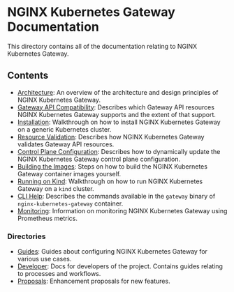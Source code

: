# NGINX Kubernetes Gateway Documentation

This directory contains all of the documentation relating to NGINX Kubernetes Gateway.

## Contents

- [Architecture](architecture.md): An overview of the architecture and design principles of NGINX Kubernetes Gateway.
- [Gateway API Compatibility](gateway-api-compatibility.md): Describes which Gateway API resources NGINX Kubernetes
Gateway supports and the extent of that support.
- [Installation](installation.md): Walkthrough on how to install NGINX Kubernetes Gateway on a generic Kubernetes cluster.
- [Resource Validation](resource-validation.md): Describes how NGINX Kubernetes Gateway validates Gateway API
resources.
- [Control Plane Configuration](control-plane-configuration.md): Describes how to dynamically update the NGINX
Kubernetes Gateway control plane configuration.
- [Building the Images](building-the-images.md): Steps on how to build the NGINX Kubernetes Gateway container images
yourself.
- [Running on Kind](running-on-kind.md): Walkthrough on how to run NGINX Kubernetes Gateway on a `kind` cluster.
- [CLI Help](cli-help.md): Describes the commands available in the `gateway` binary of `nginx-kubernetes-gateway`
container.
- [Monitoring](monitoring.md): Information on monitoring NGINX Kubernetes Gateway using Prometheus metrics.

### Directories

- [Guides](guides): Guides about configuring NGINX Kubernetes Gateway for various use cases.
- [Developer](developer/): Docs for developers of the project. Contains guides relating to processes and workflows.
- [Proposals](proposals/): Enhancement proposals for new features.
